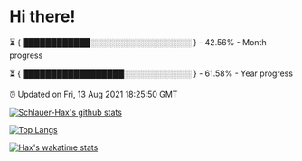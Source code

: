 # Hi there!

⏳ { ████████████░░░░░░░░░░░░░░░░░░ } - 42.56% - Month progress

⏳ { ██████████████████░░░░░░░░░░░░ } - 61.58% - Year progress

⏰ Updated on Fri, 13 Aug 2021 18:25:50 GMT


[![Schlauer-Hax's github stats](https://github-readme-stats.vercel.app/api?username=Schlauer-Hax&show_icons=true&theme=dark&count_private=true)](https://github.com/Schlauer-Hax)


[![Top Langs](https://github-readme-stats.vercel.app/api/top-langs/?username=Schlauer-Hax&layout=compact&theme=dark)](https://github.com/Schlauer-Hax?tab=repositories)


[![Hax's wakatime stats](https://github-readme-stats.vercel.app/api/wakatime?username=Hax&theme=dark)](https://wakatime.com/@Hax)

